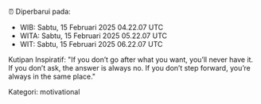 ⏰ Diperbarui pada:
- WIB: Sabtu, 15 Februari 2025 04.22.07 UTC
- WITA: Sabtu, 15 Februari 2025 05.22.07 UTC
- WIT: Sabtu, 15 Februari 2025 06.22.07 UTC

Kutipan Inspiratif:
"If you don’t go after what you want, you’ll never have it. If you don’t ask, the answer is always no. If you don’t step forward, you’re always in the same place."


Kategori: motivational


